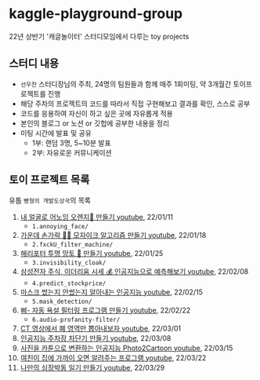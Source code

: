 # kaggle-playground-group
22년 상반기 '캐글놀이터' 스터디모임에서 다루는 toy projects


## 스터디 내용
* `선우찬` 스터디장님의 주최, 24명의 팀원들과 함께 매주 1회미팅, 약 3개월간 토이프로젝트를 진행
* 해당 주차의 프로젝트의 코드를 따라서 직접 구현해보고 결과를 확인, 스스로 공부
* 코드를 응용하여 자신이 하고 싶은 곳에 자유롭게 적용
* 본인의 블로그 or 노션 or 깃헙에 공부한 내용을 정리
* 미팅 시간에 발표 및 공유
  * 1부: 랜덤 3명, 5~10분 발표
  * 2부: 자유로운 커뮤니케이션

## 토이 프로젝트 목록
유툽 `빵형의 개발도상국`의 목록
1. [내 얼굴로 어노잉 오렌지🍊 만들기 youtube](https://www.youtube.com/watch?v=9VYUXchrMcM&t=178s), 22/01/11
   * `1.annoying_face/`
1. [가운데 손가락 🖕🏻 모자이크 알고리즘 만들기 youtube](https://youtu.be/tQeuPrX821w?list=PL-xmlFOn6TUJ9KjFo0VsM3BI9yrCxTnAz), 22/01/18
   * `2.fxckU_filter_machine/`
1. [해리포터 투명 망토 🧙 만들기 youtube](https://youtu.be/suytB_6aS6M), 22/01/25
   * `3.invisibility_cloak/`
1. [삼성전자 주식, 이더리움 시세 💰 인공지능으로 예측해보기 youtube](https://youtu.be/sG_WeGbZ9A4), 22/02/08
   * `4.predict_stockprice/`
1. [마스크 썼는지 안썼는지 알아내는 인공지능 youtube](https://youtu.be/ncIyy1doSJ8), 22/02/15
   * `5.mask_detection/`
1. [삐- 자동 욕설 필터링 프로그램 만들기 youtube](https://youtu.be/J01pGSPOQTk?list=PL-xmlFOn6TUJ9KjFo0VsM3BI9yrCxTnAz), 22/02/22 
   * `6.audio-profanity-filter/`
3. [CT 영상에서 폐 영역만 뽑아내보자 youtube](https://youtu.be/z8lK69BQ0VE?list=PL-xmlFOn6TULrmwkXjRCDAas0ixd_NtyK), 22/03/01
4. [인공지능 주차장 차단기 만들기 youtube](https://youtu.be/mmFrZV1iH0c), 22/03/08
5. [사진을 카툰으로 변환하는 인공지능 Photo2Cartoon youtube](https://youtu.be/fDFvkcxxg-8), 22/03/15
6. [여친이 집에 가까이 오면 알려주는 프로그램 youtube](https://youtu.be/a0t93T2TJLw), 22/03/22
7. [나만의 심장박동 일기 만들기 youtube](https://youtu.be/Jz6OSzHrbfs?list=PL-xmlFOn6TUKlWNQ1_jikNWCdRUO3MBJm), 22/03/29
